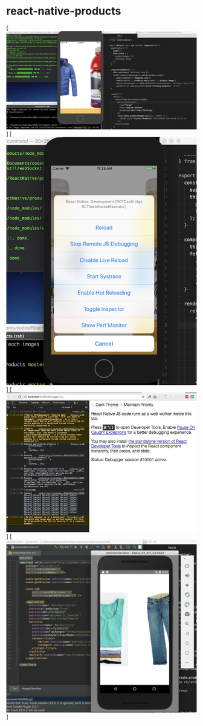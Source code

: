# react-native-products

[![](https://github.com/zencoderohrobin/react-native-products/blob/master/screenshots/react-native-products-ios-run-2.jpg)]
[![](https://github.com/zencoderohrobin/react-native-products/blob/master/screenshots/react-native-products-ios-run-1.jpg)]
[![](https://github.com/zencoderohrobin/react-native-products/blob/master/screenshots/react-native-products-fetching-api.jpg)]
[![](https://github.com/zencoderohrobin/react-native-products/blob/master/screenshots/react-native-products-android-run.jpg)]

